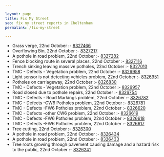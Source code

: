 ```yaml
---

layout: page
title: Fix My Street
seo: fix my street reports in Cheltenham
permalink: /fix-my-street

---
```


<!-- fix_marker starts -->

- Grass verge, 22nd October :- [8327466](https://www.fixmystreet.com/report/8327466)
- Overflowing Bin, 22nd October :- [8327217](https://www.fixmystreet.com/report/8327217)
- A pothole in road problem, 22nd October :- [8327282](https://www.fixmystreet.com/report/8327282)
- Fence blocking route in several places, 22nd October :- [8327116](https://www.fixmystreet.com/report/8327116)
- Trench sinking leaving massive potholes, 22nd October :- [8327010](https://www.fixmystreet.com/report/8327010)
- TMC - Defects - Vegetation problem, 22nd October :- [8326958](https://www.fixmystreet.com/report/8326958)
- Light sensor is not detecting vehicles problem, 22nd October :- [8326951](https://www.fixmystreet.com/report/8326951)
- Potholes on carriageway, 22nd October :- [8326830](https://www.fixmystreet.com/report/8326830)
- TMC - Defects - Vegetation problem, 22nd October :- [8326957](https://www.fixmystreet.com/report/8326957)
- Road closed due to pothole repairs, 22nd October :- [8326754](https://www.fixmystreet.com/report/8326754)
- TMC - Defects - Road Markings problem, 22nd October :- [8326782](https://www.fixmystreet.com/report/8326782)
- TMC - Defects -CW6 Potholes  problem, 22nd October :- [8326781](https://www.fixmystreet.com/report/8326781)
- TMC - Defects -FW6 Potholes problem, 22nd October :- [8326620](https://www.fixmystreet.com/report/8326620)
- TMC - Defects -other CW6 problem, 22nd October :- [8326619](https://www.fixmystreet.com/report/8326619)
- TMC - Defects -FW6 Potholes problem, 22nd October :- [8326618](https://www.fixmystreet.com/report/8326618)
- TMC - Defects -FW6 Potholes problem, 22nd October :- [8326617](https://www.fixmystreet.com/report/8326617)
- Tree cutting, 22nd October :- [8326300](https://www.fixmystreet.com/report/8326300)
- A pothole in road problem, 22nd October :- [8326434](https://www.fixmystreet.com/report/8326434)
- A pothole in road problem, 22nd October :- [8326433](https://www.fixmystreet.com/report/8326433)
- Tree roots growing through pavement causing damage and a hazard risk to the public, 22nd October :- [8326241](https://www.fixmystreet.com/report/8326241)

<!-- fix_marker ends -->